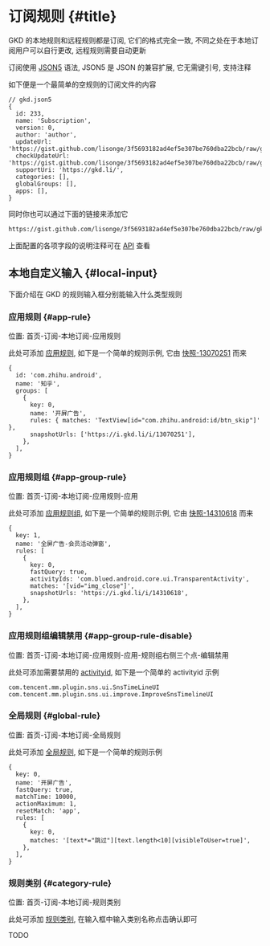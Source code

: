 # 订阅规则 {#title}

GKD 的本地规则和远程规则都是订阅, 它们的格式完全一致, 不同之处在于本地订阅用户可以自行更改, 远程规则需要自动更新

订阅使用 [JSON5](https://json5.org/) 语法, JSON5 是 JSON 的兼容扩展, 它无需键引号, 支持注释

如下便是一个最简单的空规则的订阅文件的内容

```json5
// gkd.json5
{
  id: 233,
  name: 'Subscription',
  version: 0,
  author: 'author',
  updateUrl: 'https://gist.github.com/lisonge/3f5693182ad4ef5e307be760dba22bcb/raw/gkd.json5',
  checkUpdateUrl: 'https://gist.github.com/lisonge/3f5693182ad4ef5e307be760dba22bcb/raw/gkd.json5',
  supportUri: 'https://gkd.li/',
  categories: [],
  globalGroups: [],
  apps: [],
}
```

同时你也可以通过下面的链接来添加它

```txt
https://gist.github.com/lisonge/3f5693182ad4ef5e307be760dba22bcb/raw/gkd.json5
```

上面配置的各项字段的说明注释可在 [API](/api/interfaces/RawSubscription) 查看

## 本地自定义输入 {#local-input}

下面介绍在 GKD 的规则输入框分别能输入什么类型规则

### 应用规则 {#app-rule}

位置: 首页-订阅-本地订阅-应用规则

<GImg src="0041.jpg" max-w="[min(375px,100%)]" />

此处可添加 [应用规则](/api/interfaces/RawApp), 如下是一个简单的规则示例, 它由 [快照-13070251](https://i.gkd.li/i/13070251?gkd=VGV4dFZpZXdbaWQ9ImNvbS56aGlodS5hbmRyb2lkOmlkL2J0bl9za2lwIl0) 而来

```json5
{
  id: 'com.zhihu.android',
  name: '知乎',
  groups: [
    {
      key: 0,
      name: '开屏广告',
      rules: { matches: 'TextView[id="com.zhihu.android:id/btn_skip"]' },
      snapshotUrls: ['https://i.gkd.li/i/13070251'],
    },
  ],
}
```

### 应用规则组 {#app-group-rule}

位置: 首页-订阅-本地订阅-应用规则-应用

<GImg src="0042.jpg" max-w="[min(375px,100%)]" />

此处可添加 [应用规则组](/api/interfaces/RawAppGroup), 如下是一个简单的规则示例, 它由 [快照-14310618](https://i.gkd.li/i/14310618?gkd=W3ZpZD0iaW1nX2Nsb3NlIl0) 而来

```json5
{
  key: 1,
  name: '全屏广告-会员活动弹窗',
  rules: [
    {
      key: 0,
      fastQuery: true,
      activityIds: 'com.blued.android.core.ui.TransparentActivity',
      matches: '[vid="img_close"]',
      snapshotUrls: 'https://i.gkd.li/i/14310618',
    },
  ],
}
```

### 应用规则组编辑禁用 {#app-group-rule-disable}

位置: 首页-订阅-本地订阅-应用规则-应用-规则组右侧三个点-编辑禁用

<GImg src="0043.jpg" max-w="[min(375px,100%)]" />

此处可添加需要禁用的 [activityid](/api/interfaces/RawAppRule#activityids), 如下是一个简单的 activityid 示例

```json5
com.tencent.mm.plugin.sns.ui.SnsTimeLineUI
com.tencent.mm.plugin.sns.ui.improve.ImproveSnsTimelineUI
```

### 全局规则 {#global-rule}

位置: 首页-订阅-本地订阅-全局规则

<GImg src="0044.jpg" max-w="[min(375px,100%)]" />

此处可添加 [全局规则](/api/interfaces/RawGlobalRule), 如下是一个简单的规则示例

```json5
{
  key: 0,
  name: '开屏广告',
  fastQuery: true,
  matchTime: 10000,
  actionMaximum: 1,
  resetMatch: 'app',
  rules: [
    {
      key: 0,
      matches: '[text*="跳过"][text.length<10][visibleToUser=true]',
    },
  ],
}
```

### 规则类别 {#category-rule}

位置: 首页-订阅-本地订阅-规则类别

<GImg src="0045.jpg" max-w="[min(375px,100%)]" />

此处可添加 [规则类别](/api/interfaces/RawCategory), 在输入框中输入类别名称点击确认即可

TODO
